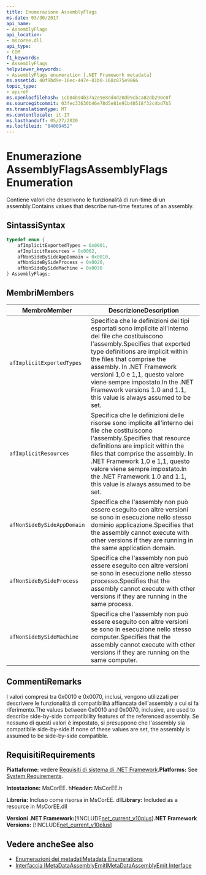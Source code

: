 ```yaml
---
title: Enumerazione AssemblyFlags
ms.date: 03/30/2017
api_name:
- AssemblyFlags
api_location:
- mscoree.dll
api_type:
- COM
f1_keywords:
- AssemblyFlags
helpviewer_keywords:
- AssemblyFlags enumeration [.NET Framework metadata]
ms.assetid: 40f9bd9e-16ec-447e-81b0-168c875e9866
topic_type:
- apiref
ms.openlocfilehash: 1cb84b94b37a2e9e8dd4d20d09cbca82db290c0f
ms.sourcegitcommit: 03fec33630b46e78d5e81e91b40518f32c4bd7b5
ms.translationtype: MT
ms.contentlocale: it-IT
ms.lasthandoff: 05/27/2020
ms.locfileid: "84009452"
---
```

# <a name="assemblyflags-enumeration"></a><span data-ttu-id="c3bd4-102">Enumerazione AssemblyFlags</span><span class="sxs-lookup"><span data-stu-id="c3bd4-102">AssemblyFlags Enumeration</span></span>
<span data-ttu-id="c3bd4-103">Contiene valori che descrivono le funzionalità di run-time di un assembly.</span><span class="sxs-lookup"><span data-stu-id="c3bd4-103">Contains values that describe run-time features of an assembly.</span></span>  
  
## <a name="syntax"></a><span data-ttu-id="c3bd4-104">Sintassi</span><span class="sxs-lookup"><span data-stu-id="c3bd4-104">Syntax</span></span>  
  
```cpp  
typedef enum {  
    afImplicitExportedTypes = 0x0001,  
    afImplicitResources = 0x0002,  
    afNonSideBySideAppDomain = 0x0010,  
    afNonSideBySideProcess = 0x0020,  
    afNonSideBySideMachine = 0x0030  
} AssemblyFlags;  
```  
  
## <a name="members"></a><span data-ttu-id="c3bd4-105">Membri</span><span class="sxs-lookup"><span data-stu-id="c3bd4-105">Members</span></span>  
  
|<span data-ttu-id="c3bd4-106">Membro</span><span class="sxs-lookup"><span data-stu-id="c3bd4-106">Member</span></span>|<span data-ttu-id="c3bd4-107">Descrizione</span><span class="sxs-lookup"><span data-stu-id="c3bd4-107">Description</span></span>|  
|------------|-----------------|  
|`afImplicitExportedTypes`|<span data-ttu-id="c3bd4-108">Specifica che le definizioni dei tipi esportati sono implicite all'interno dei file che costituiscono l'assembly.</span><span class="sxs-lookup"><span data-stu-id="c3bd4-108">Specifies that exported type definitions are implicit within the files that comprise the assembly.</span></span> <span data-ttu-id="c3bd4-109">In .NET Framework versioni 1,0 e 1,1, questo valore viene sempre impostato.</span><span class="sxs-lookup"><span data-stu-id="c3bd4-109">In the .NET Framework versions 1.0 and 1.1, this value is always assumed to be set.</span></span>|  
|`afImplicitResources`|<span data-ttu-id="c3bd4-110">Specifica che le definizioni delle risorse sono implicite all'interno dei file che costituiscono l'assembly.</span><span class="sxs-lookup"><span data-stu-id="c3bd4-110">Specifies that resource definitions are implicit within the files that comprise the assembly.</span></span> <span data-ttu-id="c3bd4-111">In .NET Framework 1,0 e 1,1, questo valore viene sempre impostato.</span><span class="sxs-lookup"><span data-stu-id="c3bd4-111">In the .NET Framework 1.0 and 1.1, this value is always assumed to be set.</span></span>|  
|`afNonSideBySideAppDomain`|<span data-ttu-id="c3bd4-112">Specifica che l'assembly non può essere eseguito con altre versioni se sono in esecuzione nello stesso dominio applicazione.</span><span class="sxs-lookup"><span data-stu-id="c3bd4-112">Specifies that the assembly cannot execute with other versions if they are running in the same application domain.</span></span>|  
|`afNonSideBySideProcess`|<span data-ttu-id="c3bd4-113">Specifica che l'assembly non può essere eseguito con altre versioni se sono in esecuzione nello stesso processo.</span><span class="sxs-lookup"><span data-stu-id="c3bd4-113">Specifies that the assembly cannot execute with other versions if they are running in the same process.</span></span>|  
|`afNonSideBySideMachine`|<span data-ttu-id="c3bd4-114">Specifica che l'assembly non può essere eseguito con altre versioni se sono in esecuzione nello stesso computer.</span><span class="sxs-lookup"><span data-stu-id="c3bd4-114">Specifies that the assembly cannot execute with other versions if they are running on the same computer.</span></span>|  
  
## <a name="remarks"></a><span data-ttu-id="c3bd4-115">Commenti</span><span class="sxs-lookup"><span data-stu-id="c3bd4-115">Remarks</span></span>  
 <span data-ttu-id="c3bd4-116">I valori compresi tra 0x0010 e 0x0070, inclusi, vengono utilizzati per descrivere le funzionalità di compatibilità affiancata dell'assembly a cui si fa riferimento.</span><span class="sxs-lookup"><span data-stu-id="c3bd4-116">The values between 0x0010 and 0x0070, inclusive, are used to describe side-by-side compatibility features of the referenced assembly.</span></span> <span data-ttu-id="c3bd4-117">Se nessuno di questi valori è impostato, si presuppone che l'assembly sia compatibile side-by-side.</span><span class="sxs-lookup"><span data-stu-id="c3bd4-117">If none of these values are set, the assembly is assumed to be side-by-side compatible.</span></span>  
  
## <a name="requirements"></a><span data-ttu-id="c3bd4-118">Requisiti</span><span class="sxs-lookup"><span data-stu-id="c3bd4-118">Requirements</span></span>  
 <span data-ttu-id="c3bd4-119">**Piattaforme:** vedere [Requisiti di sistema di .NET Framework](../../get-started/system-requirements.md).</span><span class="sxs-lookup"><span data-stu-id="c3bd4-119">**Platforms:** See [System Requirements](../../get-started/system-requirements.md).</span></span>  
  
 <span data-ttu-id="c3bd4-120">**Intestazione:** MsCorEE. h</span><span class="sxs-lookup"><span data-stu-id="c3bd4-120">**Header:** MsCorEE.h</span></span>  
  
 <span data-ttu-id="c3bd4-121">**Libreria:** Incluso come risorsa in MsCorEE. dll</span><span class="sxs-lookup"><span data-stu-id="c3bd4-121">**Library:** Included as a resource in MsCorEE.dll</span></span>  
  
 <span data-ttu-id="c3bd4-122">**Versioni .NET Framework:**[!INCLUDE[net_current_v10plus](../../../../includes/net-current-v10plus-md.md)]</span><span class="sxs-lookup"><span data-stu-id="c3bd4-122">**.NET Framework Versions:** [!INCLUDE[net_current_v10plus](../../../../includes/net-current-v10plus-md.md)]</span></span>  
  
## <a name="see-also"></a><span data-ttu-id="c3bd4-123">Vedere anche</span><span class="sxs-lookup"><span data-stu-id="c3bd4-123">See also</span></span>

- [<span data-ttu-id="c3bd4-124">Enumerazioni dei metadati</span><span class="sxs-lookup"><span data-stu-id="c3bd4-124">Metadata Enumerations</span></span>](metadata-enumerations.md)
- [<span data-ttu-id="c3bd4-125">Interfaccia IMetaDataAssemblyEmit</span><span class="sxs-lookup"><span data-stu-id="c3bd4-125">IMetaDataAssemblyEmit Interface</span></span>](imetadataassemblyemit-interface.md)
